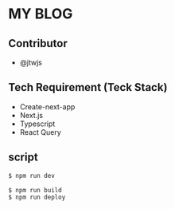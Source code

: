 # MY BLOG

## Contributor

- @jtwjs

## Tech Requirement (Teck Stack)

- Create-next-app
- Next.js
- Typescript
- React Query

## script

```bash
$ npm run dev
```

```bash
$ npm run build
$ npm run deploy
```
